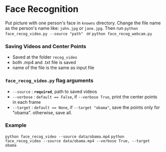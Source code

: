 # Face Recognition

Put picture with one person's face in `knowns` directory. Change the file name as the person's name like: `john.jpg` or `jane.jpg`. Then run `python face_recog_video.py --source "path" ` or `python face_recog_webcam.py`

### Saving Videos and Center Points

- Saved at the folder `recog_video`
- both .mp4 and .txt file is saved
- name of the file is the same as input file

### `face_recog_video.py` flag arguments

- `--source` : **`required`**, path to saved videos
- `--verbose` : `default == False`, if `--verbose True`, print the center points in each frame
- `--target` : `default == None`, if `--target "obama"`, save the points only for "obama". otherwise, save all.

### Example

`python face_recog_video --source data/obama.mp4`
`python face_recog_video --source data/obama.mp4 --verbose True, --target obama`
